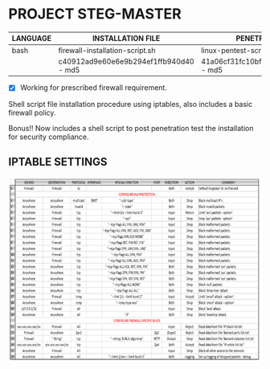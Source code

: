 # PROJECT STEG-MASTER

| LANGUAGE | INSTALLATION FILE | PENETRATION FILE |
|--------|----|-----|
|bash|firewall-installation-script.sh|linux-pentest-script.sh|
||c40912ad9e60e6e9b294ef1ffb940d40 - md5| 41a06cf31fc10bf73b2186ee53666ca4 - md5|

- [x] Working for prescribed firewall requirement.

Shell script file installation procedure using iptables, also includes a basic firewall policy.

Bonus!! Now includes a shell script to post penetration test the installation for security compliance.

## IPTABLE SETTINGS
![Screenshot](Iptables.png)


